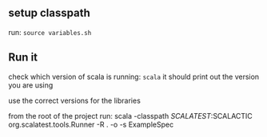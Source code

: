 
## setup classpath
run:
`source variables.sh`

## Run it
check which version of scala is running:
`scala` 
it should print out the version you are using

use the correct versions for the libraries


from the root of the project run:
scala -classpath $SCALATEST:$SCALACTIC org.scalatest.tools.Runner -R . -o -s ExampleSpec